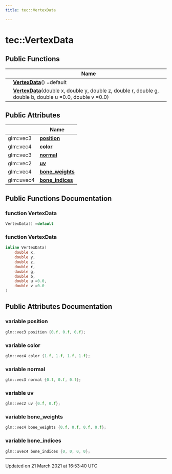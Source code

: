 ```yaml
---
title: tec::VertexData

---
```


# tec::VertexData



## Public Functions

|                | Name           |
| -------------- | -------------- |
| | **[VertexData](/engine/Classes/structtec_1_1_vertex_data/#function-vertexdata)**() =default |
| | **[VertexData](/engine/Classes/structtec_1_1_vertex_data/#function-vertexdata)**(double x, double y, double z, double r, double g, double b, double u =0.0, double v =0.0) |

## Public Attributes

|                | Name           |
| -------------- | -------------- |
| glm::vec3 | **[position](/engine/Classes/structtec_1_1_vertex_data/#variable-position)**  |
| glm::vec4 | **[color](/engine/Classes/structtec_1_1_vertex_data/#variable-color)**  |
| glm::vec3 | **[normal](/engine/Classes/structtec_1_1_vertex_data/#variable-normal)**  |
| glm::vec2 | **[uv](/engine/Classes/structtec_1_1_vertex_data/#variable-uv)**  |
| glm::vec4 | **[bone_weights](/engine/Classes/structtec_1_1_vertex_data/#variable-bone_weights)**  |
| glm::uvec4 | **[bone_indices](/engine/Classes/structtec_1_1_vertex_data/#variable-bone_indices)**  |

## Public Functions Documentation

### function VertexData

```cpp
VertexData() =default
```


### function VertexData

```cpp
inline VertexData(
    double x,
    double y,
    double z,
    double r,
    double g,
    double b,
    double u =0.0,
    double v =0.0
)
```


## Public Attributes Documentation

### variable position

```cpp
glm::vec3 position {0.f, 0.f, 0.f};
```


### variable color

```cpp
glm::vec4 color {1.f, 1.f, 1.f, 1.f};
```


### variable normal

```cpp
glm::vec3 normal {0.f, 0.f, 0.f};
```


### variable uv

```cpp
glm::vec2 uv {0.f, 0.f};
```


### variable bone_weights

```cpp
glm::vec4 bone_weights {0.f, 0.f, 0.f, 0.f};
```


### variable bone_indices

```cpp
glm::uvec4 bone_indices {0, 0, 0, 0};
```


-------------------------------

Updated on 21 March 2021 at 16:53:40 UTC